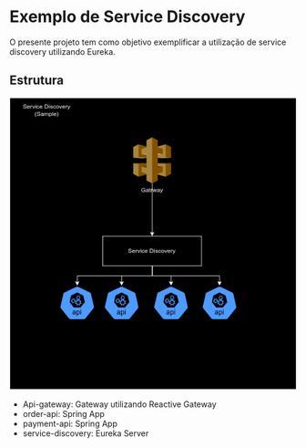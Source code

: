 # Exemplo de Service Discovery

O presente projeto tem como objetivo exemplificar a utilização de service discovery utilizando Eureka. 

## Estrutura

![Imagem da estrutura do projeto](images/arch.png)

- Api-gateway: Gateway utilizando Reactive Gateway
- order-api: Spring App
- payment-api: Spring App
- service-discovery: Eureka Server
